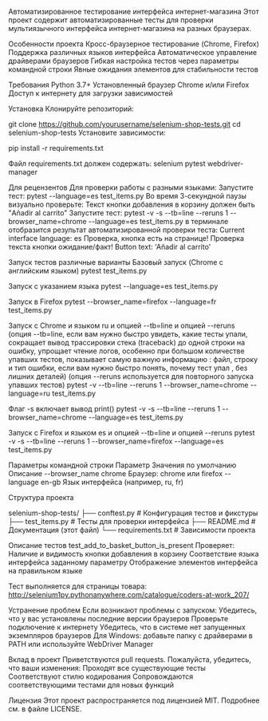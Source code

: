 Автоматизированное тестирование интерфейса интернет-магазина
Этот проект содержит автоматизированные тесты для проверки мультиязычного интерфейса интернет-магазина на разных браузерах.

Особенности проекта
Кросс-браузерное тестирование (Chrome, Firefox)
Поддержка различных языков интерфейса
Автоматическое управление драйверами браузеров
Гибкая настройка тестов через параметры командной строки
Явные ожидания элементов для стабильности тестов

Требования
Python 3.7+
Установленный браузер Chrome и/или Firefox
Доступ к интернету для загрузки зависимостей

Установка
Клонируйте репозиторий:


git clone https://github.com/yourusername/selenium-shop-tests.git
cd selenium-shop-tests
Установите зависимости:

pip install -r requirements.txt

Файл requirements.txt должен содержать:
selenium
pytest
webdriver-manager

Для рецензентов
Для проверки работы с разными языками:
Запустите тест: pytest --language=es test_items.py
Во время 3-секундной паузы визуально проверьте:
Текст кнопки добавления в корзину должен быть "Añadir al carrito"
Запустите тест: pytest -v -s --tb=line --reruns 1 --browser_name=chrome --language=es test_items.py
в терминале отобразится результат автоматизированной проверки теста:
    Current interface language: es
    Проверка, кнопка есть на странице!
    Проверка текста кнопки ожидание/факт!
    Button text: 'Añadir al carrito'

Запуск тестов различные варианты 
Базовый запуск (Chrome с английским языком)
pytest test_items.py

Запуск с указанием языка
pytest --language=es test_items.py

Запуск в Firefox
pytest --browser_name=firefox --language=fr test_items.py

Запуск с Chrome и языком ru и опцией --tb=line и опцией --reruns 
(опция --tb=line, если вам нужно быстро увидеть, какие тесты упали,  
сокращает вывод трассировки стека (traceback) до одной строки на ошибку, 
упрощает чтение логов, особенно при большом количестве упавших тестов,
показывает самую важную информацию : файл, строку и тип ошибки,
если вам нужно быстро понять, почему тест упал , без лишних деталей)
(опция --reruns используется для повторного запуска упавших тестов)
pytest -v --tb=line --reruns 1 --browser_name=chrome --language=ru test_items.py

Флаг -s включает вывод print()
pytest -v -s --tb=line --reruns 1 --browser_name=chrome --language=es test_items.py

Запуск с Firefox и языком es и опцией --tb=line и опцией --reruns
pytest -v -s --tb=line --reruns 1 --browser_name=firefox --language=es test_items.py


Параметры командной строки
Параметр	    Значения по умолчанию	Описание
--browser_name	chrome	                Браузер: chrome или firefox
--language	    en-gb	                    Язык интерфейса (например, ru, fr)

Структура проекта

selenium-shop-tests/
├── conftest.py          # Конфигурация тестов и фикстуры
├── test_items.py        # Тесты для проверки интерфейса
├── README.md            # Документация (этот файл)
└── requirements.txt     # Зависимости проекта

Описание тестов
test_add_to_basket_button_is_present
Проверяет:
Наличие и видимость кнопки добавления в корзину
Соответствие языка интерфейса заданному параметру
Отображение элементов интерфейса на правильном языке

Тест выполняется для страницы товара:
http://selenium1py.pythonanywhere.com/catalogue/coders-at-work_207/

Устранение проблем
Если возникают проблемы с запуском:
Убедитесь, что у вас установлены последние версии браузеров
Проверьте подключение к интернету
Убедитесь, что в системе нет запущенных экземпляров браузеров
Для Windows: добавьте папку с драйверами в PATH или используйте WebDriver Manager

Вклад в проект
Приветствуются pull requests. Пожалуйста, убедитесь, что ваши изменения:
Проходят все существующие тесты
Соответствуют стилю кодирования
Сопровождаются соответствующими тестами для новых функций

Лицензия
Этот проект распространяется под лицензией MIT. Подробнее см. в файле LICENSE.